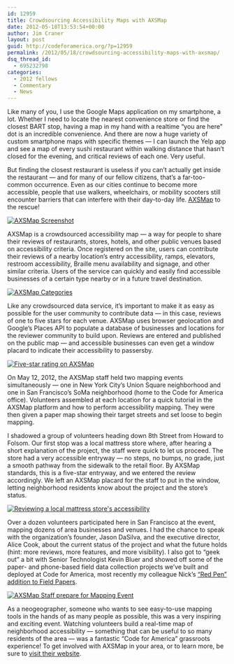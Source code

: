 ```yaml
---
id: 12959
title: Crowdsourcing Accessibility Maps with AXSMap
date: 2012-05-18T13:53:54+00:00
author: Jim Craner
layout: post
guid: http://codeforamerica.org/?p=12959
permalink: /2012/05/18/crowdsourcing-accessibility-maps-with-axsmap/
dsq_thread_id:
  - 695232798
categories:
  - 2012 fellows
  - Commentary
  - News
---
```

Like many of you, I use the Google Maps application on my smartphone, a lot. Whether I need to locate the nearest convenience store or find the closest BART stop, having a map in my hand with a realtime &#8220;you are here&#8221; dot is an incredible convenience. And there are now a huge variety of custom smartphone maps with specific themes &#8212; I can launch the Yelp app and see a map of every sushi restaurant within walking distance that hasn&#8217;t closed for the evening, and critical reviews of each one. Very useful.

But finding the closest restaurant is useless if you can&#8217;t actually get inside the restaurant &#8212; and for many of our fellow citizens, that&#8217;s a far-too-common occurrence. Even as our cities continue to become more accessible, people that use walkers, wheelchairs, or mobility scooters still encounter barriers that can interfere with their day-to-day life. <a href="http://www.axsmap.com/" target="_blank">AXSMap</a> to the rescue!

[<img class="aligncenter size-full wp-image-12965" title="AXSMap Screenshot" src="http://codeforamerica.org/wp-content/uploads/2012/05/axs_shot_1.png" alt="AXSMap Screenshot" />](http://codeforamerica.org/wp-content/uploads/2012/05/axs_shot_1.png)

AXSMap is a crowdsourced accessibility map &#8212; a way for people to share their reviews of restaurants, stores, hotels, and other public venues based on accessibility criteria. Once registered on the site, users can contribute their reviews of a nearby location&#8217;s entry accessibility, ramps, elevators, restroom accessibility, Braille menu availability and signage, and other similar criteria. Users of the service can quickly and easily find accessible businesses of a certain type nearby or in a future travel destination.

[<img class="aligncenter size-full wp-image-12960" title="AXSMap Categories" src="http://codeforamerica.org/wp-content/uploads/2012/05/axs_categories.png" alt="AXSMap Categories" />](http://codeforamerica.org/wp-content/uploads/2012/05/axs_categories.png)

Like any crowdsourced data service, it&#8217;s important to make it as easy as possible for the user community to contribute data &#8212; in this case, reviews of one to five stars for each venue. AXSMap uses browser geolocation and Google&#8217;s Places API to populate a database of businesses and locations for the reviewer community to build upon. Reviews are entered and published on the public map &#8212; and accessible businesses can even get a window placard to indicate their accessibility to passersby.

[<img class="aligncenter size-full wp-image-12964" title="Five-star rating on AXSMap" src="http://codeforamerica.org/wp-content/uploads/2012/05/axs_rated.png" alt="Five-star rating on AXSMap" />](http://codeforamerica.org/wp-content/uploads/2012/05/axs_rated.png)

On May 12, 2012, the AXSMap staff held two mapping events simultaneously &#8212; one in New York City&#8217;s Union Square neighborhood and one in San Francisco&#8217;s SoMa neighborhood (home to the Code for America office). Volunteers assembled at each location for a quick tutorial in the AXSMap platform and how to perform accessibility mapping. They were then given a paper map showing their target streets and set loose to begin mapping.

I shadowed a group of volunteers heading down 8th Street from Howard to Folsom. Our first stop was a local mattress store where, after hearing a short explanation of the project, the staff were quick to let us proceed. The store had a very accessible entryway &#8212; no steps, no bumps, no grade, just a smooth pathway from the sidewalk to the retail floor. By AXSMap standards, this is a five-star entryway, and we entered the review accordingly. We left an AXSMap placard for the staff to put in the window, letting neighborhood residents know about the project and the store&#8217;s status.

[<img class="size-medium wp-image-12961 alignright" title="Reviewing a local mattress store's accessibility" src="http://codeforamerica.org/wp-content/uploads/2012/05/axs_map_party-300x225.jpg" alt="Reviewing a local mattress store's accessibility" />](http://codeforamerica.org/wp-content/uploads/2012/05/axs_map_party.jpg)

Over a dozen volunteers participated here in San Francisco at the event, mapping dozens of area businesses and venues. I had the chance to speak with the organization&#8217;s founder, Jason DaSilva, and the executive director, Alice Cook, about the current status of the project and what the future holds (hint: more reviews, more features, and more visibility). I also got to &#8220;geek out&#8221; a bit with Senior Technologist Kevin Bluer and showed off some of the paper- and phone-based field data collection projects we&#8217;ve built and deployed at Code for America, most recently my colleague Nick&#8217;s <a href="https://gist.github.com/2419014" target="_blank">&#8220;Red Pen&#8221; addition to Field Papers</a>.

[<img class="size-medium wp-image-12966 alignleft" title="AXSMap Staff prepare for Mapping Event" src="http://codeforamerica.org/wp-content/uploads/2012/05/axs_staff-300x225.jpg" alt="AXSMap Staff prepare for Mapping Event" />](http://codeforamerica.org/wp-content/uploads/2012/05/axs_staff.jpg)

As a neogeographer, someone who wants to see easy-to-use mapping tools in the hands of as many people as possible, this was a very inspiring and exciting event. Watching volunteers build a real-time map of neighborhood accessibility &#8212; something that can be useful to so many residents of the area &#8212; was a fantastic &#8220;Code for America&#8221; grassroots experience! To get involved with AXSMap in your area, or to learn more, be sure to <a href="http://www.axsmap.com/" target="_blank">visit their website</a>.
